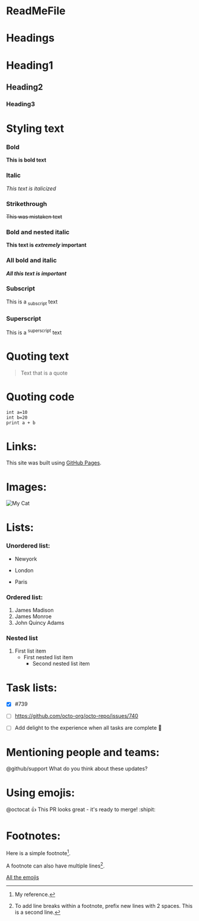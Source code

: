 # ReadMeFile

# Headings

# Heading1
## Heading2
### Heading3




# Styling text

### Bold
**This is bold text**

### Italic
_This text is italicized_

### Strikethrough
~~This was mistaken text~~

### Bold and nested italic
**This text is _extremely_ important**

### All bold and italic
***All this text is important***

### Subscript
This is a <sub>subscript</sub> text

### Superscript
This is a <sup>superscript</sup> text




# Quoting text
> Text that is a quote




# Quoting code
```
int a=10
int b=20
print a + b
```



# Links:
This site was built using [GitHub Pages](https://pages.github.com/).



# Images:
![My Cat](https://myoctocat.com/assets/images/base-octocat.svg)




# Lists:
### Unordered list:
- Newyork
* London
+ Paris
### Ordered list:
1. James Madison
2. James Monroe
3. John Quincy Adams
### Nested list
1. First list item
   - First nested list item
     - Second nested list item





# Task lists:
- [x] #739
- [ ] https://github.com/octo-org/octo-repo/issues/740
- [ ] Add delight to the experience when all tasks are complete :tada:




# Mentioning people and teams:
@github/support What do you think about these updates?




# Using emojis:
@octocat :+1: This PR looks great - it's ready to merge! :shipit:





# Footnotes:
Here is a simple footnote[^1].

A footnote can also have multiple lines[^2].

[^1]: My reference.
[^2]: To add line breaks within a footnote, prefix new lines with 2 spaces.
  This is a second line.



[All the emojis](https://github.com/ikatyang/emoji-cheat-sheet/blob/master/README.md)




